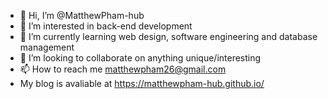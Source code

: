 - 👋 Hi, I’m @MatthewPham-hub
- 👀 I’m interested in back-end development
- 🌱 I’m currently learning web design, software engineering and database management
- 💞️ I’m looking to collaborate on anything unique/interesting
- 📫 How to reach me matthewpham26@gmail.com
- My blog is avaliable at https://matthewpham-hub.github.io/ 

<!---
MatthewPham-hub/MatthewPham-hub is a ✨ special ✨ repository because its `README.md` (this file) appears on your GitHub profile.
You can click the Preview link to take a look at your changes.
--->
